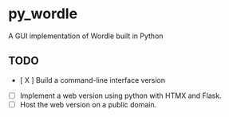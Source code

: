 # py_wordle

A GUI implementation of Wordle built in Python

## TODO

- [ X ] Build a command-line interface version
- [ ] Implement a web version using python with HTMX and Flask.
- [ ] Host the web version on a public domain.
